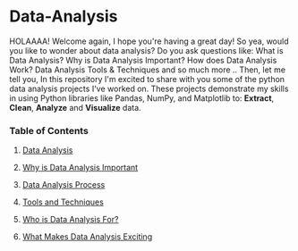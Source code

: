 # Data-Analysis

HOLAAAA! Welcome again, I hope you're having a great day! So yea, would you like to wonder about data analysis? Do you ask questions like: What is Data Analysis? Why is Data Analysis Important? How does Data Analysis Work? Data Analysis Tools & Techniques and so much more .. 
Then, let me tell you, In this repository I'm excited to share with you some of the python data analysis projects I've worked on. These projects demonstrate my skills in using Python libraries like Pandas, NumPy, and Matplotlib to: **Extract**, **Clean**, **Analyze** and **Visualize** data. 

### Table of Contents
1. [Data Analysis](#Data_Analysis)

2. [Why is Data Analysis Important](#Why_is_Data_Analysis_Important)

3. [Data Analysis Process](#Data_Analysis_Process)

4. [Tools and Techniques](#Tools_and_Techniques)

5. [Who is Data Analysis For?](#Who_is_Data_Analysis_For?)

6. [What Makes Data Analysis Exciting](#What_Makes_Data_Analysis_Exciting?)
